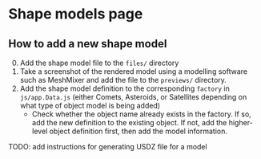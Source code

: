 # Shape models page

## How to add a new shape model

0. Add the shape model file to the `files/` directory
0. Take a screenshot of the rendered model using a modelling software such as MeshMixer and add the file to the `previews/` directory.
0. Add the shape model definition to the corresponding `factory` in `js/app.Data.js` (either Comets, Asteroids, or Satellites depending on what type of object model is being added)
    - Check whether the object name already exists in the factory. If so, add the new definition to the existing object. If not, add the higher-level object definition first, then add the model information.

TODO: add instructions for generating USDZ file for a model